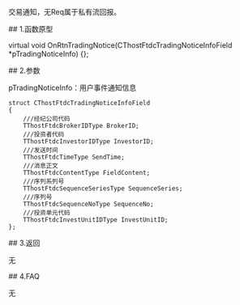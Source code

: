 <p>交易通知，无Req属于私有流回报。</p>
<span class="anchor" id="f7b06426-0b8d-4bad-82ab-49a5db62c09d"></span>
## 1.函数原型
<p>virtual void OnRtnTradingNotice(CThostFtdcTradingNoticeInfoField *pTradingNoticeInfo) {};</p>
<span class="anchor" id="57ee6cc2-1e09-4ef1-b9d3-3260fb98db04"></span>
## 2.参数
<p>pTradingNoticeInfo：用户事件通知信息</p>
<pre><code>struct CThostFtdcTradingNoticeInfoField
{
    ///经纪公司代码
    TThostFtdcBrokerIDType BrokerID;
    ///投资者代码
    TThostFtdcInvestorIDType InvestorID;
    ///发送时间
    TThostFtdcTimeType SendTime;
    ///消息正文
    TThostFtdcContentType FieldContent;
    ///序列系列号
    TThostFtdcSequenceSeriesType SequenceSeries;
    ///序列号
    TThostFtdcSequenceNoType SequenceNo;
    ///投资单元代码
    TThostFtdcInvestUnitIDType InvestUnitID;
};
</code></pre>
<span class="anchor" id="96e21169-e9e0-4d8c-a797-7a16426773ac"></span>
## 3.返回
<p>无</p>
<span class="anchor" id="4c7b102e-293f-45da-9ea9-84981b3dad3d"></span>
## 4.FAQ
<p>无</p>
